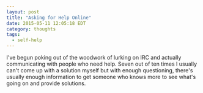 ```yaml
---
layout: post
title: "Asking for Help Online"
date: 2015-05-11 12:05:18 EDT
category: thoughts
tags:
  - self-help
---
```


I've begun poking out of the woodwork of lurking on IRC and actually
communicating with people who need help. Seven out of ten times I usually
can't come up with a solution myself but with enough questioning, there's
usually enough information to get someone who knows more to see what's going on
and provide solutions.
